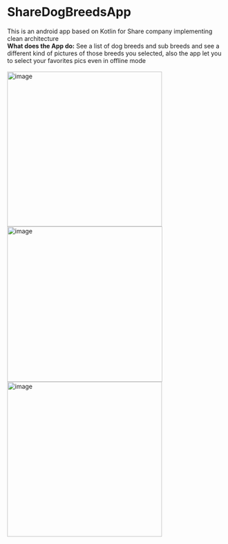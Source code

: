 # ShareDogBreedsApp
This is an android app based on Kotlin for Share company implementing clean architecture <br>
<b>What does the App do:</b> See a list of dog breeds and sub breeds and see a different kind of pictures of those breeds you selected, also the app let you to select your favorites pics even in offline mode
<br><br>
<img width="358" alt="image" src="https://user-images.githubusercontent.com/17346578/216202734-a02d731b-e45a-4693-be12-90e9086adb0e.png">
<img width="359" alt="image" src="https://user-images.githubusercontent.com/17346578/216202798-f1ebc1e4-7511-4f48-89ed-f0d8214e5239.png">
<img width="358" alt="image" src="https://user-images.githubusercontent.com/17346578/216202870-dbd3e50e-45a3-48c7-bae4-6a7bb8e5124c.png">
